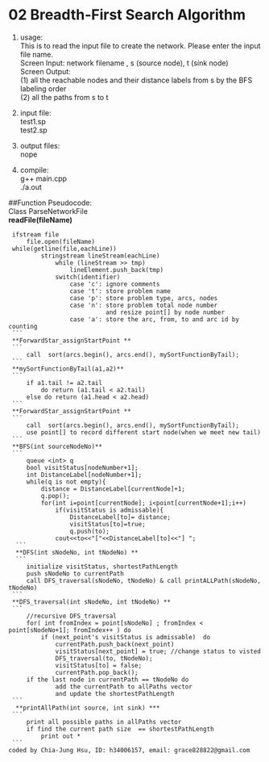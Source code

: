 # 02 Breadth-First Search Algorithm

1. usage:  
    This is to read the input file to create the network.
    Please enter the input file name.  
    Screen Input: network filename , s (source node), t (sink node)  
    Screen Output:   
        (1) all the reachable nodes and their distance labels from s by the BFS labeling order   
        (2) all the paths from s to t  
2. input file:   
    test1.sp  
    test2.sp

3. output files:  
    nope
 
4. compile:  
    g++ main.cpp  
    ./a.out

##Function Pseudocode:  
Class ParseNetworkFile   
   **readFile(fileName)**
   ```
   	ifstream file
        file.open(fileName)
	while(getline(file,eachLine))
       		stringstream lineStream(eachLine)
                while (lineStream >> tmp)
                    lineElement.push_back(tmp)
                switch(identifier)
                    case 'c': ignore comments
                    case 't': store problem name
                    case 'p': store problem type, arcs, nodes
                    case 'n': store problem total node number 
                              and resize point[] by node number
                    case 'a': store the arc, from, to and arc id by counting
    ```  
    **ForwardStar_assignStartPoint **
    ```
        call  sort(arcs.begin(), arcs.end(), mySortFunctionByTail);
    ```  
    **mySortFunctionByTail(a1,a2)**
    ```
        if a1.tail != a2.tail
            do return (a1.tail < a2.tail)
        else do return (a1.head < a2.head)
    ```  
    **ForwardStar_assignStartPoint **
    ```
        call  sort(arcs.begin(), arcs.end(), mySortFunctionByTail);
        use point[] to record different start node(when we meet new tail)
    ```  
    **BFS(int sourceNodeNo)**    
    ```
        queue <int> q
        bool visitStatus[nodeNumber+1];
        int DistanceLabel[nodeNumber+1];
        while(q is not empty){
            distance = DistanceLabel[currentNode]+1;
            q.pop();
            for(int i=point[currentNode]; i<point[currentNode+1];i++)
                if(visitStatus is admissable){
                    DistanceLabel[to]= distance;
                    visitStatus[to]=true;
                    q.push(to);
                cout<<to<<"["<<DistanceLabel[to]<<"] ";
     ```
     **DFS(int sNodeNo, int tNodeNo) **
     ```
        initialize visitStatus, shortestPathLength
        push sNodeNo to currentPath
        call DFS_traversal(sNodeNo, tNodeNo) & call printALLPath(sNodeNo, tNodeNo)
    ```  
    **DFS_traversal(int sNodeNo, int tNodeNo) **
    ```
        //recursive DFS_traversal
        for( int fromIndex = point[sNodeNo] ; fromIndex < point[sNodeNo+1]; fromIndex++ ) do
            if (next_point's visitStatus is admissable)  do
                currentPath.push_back(next_point)
                visitStatus[next_point] = true; //change status to visted
                DFS_traversal(to, tNodeNo);
                visitStatus[to] = false;
                currentPath.pop_back();
        if the last node in currentPath == tNodeNo do
                add the currentPath to allPaths vector
                and update the shortestPathLength
    ```  
     **printAllPath(int source, int sink) ***
    ```
        print all possible paths in allPaths vector
        if find the current path size  == shortestPathLength
            print out *
    ``` 
coded by Chia-Jung Hsu, ID: h34006157, email: grace828822@gmail.com
